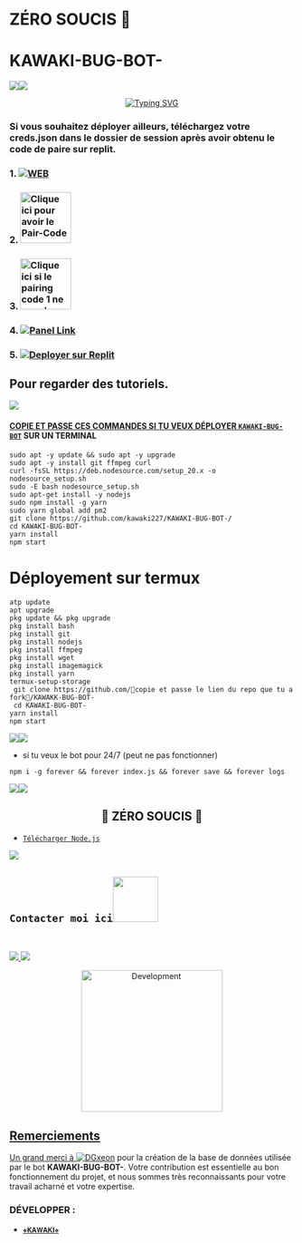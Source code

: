 # ZÉRO SOUCIS 💫 
# KAWAKI-BUG-BOT-
   <a><img src='https://i.imgur.com/TVA0X2P.jpeg'/></a><a><img src='https://i.imgur.com/LyHic3i.png'/></a>
<p align="center">

<p align="center">
  <a href="https://git.io/typing-svg"><img src="https://readme-typing-svg.demolab.com?font=EB+Garamond&weight=800&size=28&duration=4000&pause=1000&random=false&width=435&lines=+KAWAKI-BUG-BOT-;WHATSAPP+CRASH+x+BUG+BOT;DEVELOPPER+PAR+KAWAKI227" alt="Typing SVG" /></a>
</p>

### Si vous souhaitez déployer ailleurs, téléchargez votre creds.json dans le dossier de session après avoir obtenu le code de paire sur replit.

### 1. <a href="https://github.com/kawaki227/KAWAKI-BUG-BOT-/fork"><img title="WEB" src="https://img.shields.io/badge/Fork KAWAKI-BUG-BOT?color=black&style=for-the-badge&logo=stackshare"></a>
### 2. <a href="https://replit.com/@dmh2999/KAWAKI BUG-Pair-Code?v=1"><img src="https://img.shields.io/badge/PAIR_CODE-green" alt="Clique ici pour avoir le Pair-Code" width="90"></a>
### 3. <a href="https://replit.com/@dmh2999/KAWAKI BUG-Pair-Code?v=1"><img src="https://img.shields.io/badge/PAIR_CODE-orange" alt="Clique ici si le pairing code 1 ne marche pas" width="90"></a>
### 4. <a href='https://solarhosting.cc/' target="_blank"><img alt='Panel Link' src='https://img.shields.io/badge/-DEPLOYER%20SUR%20PANEL-pink?style=for-the-badge&logo=Cloudflare&logoColor=white'/></a>
### 5. <a href='https://replit.com/@dmh2999/KAWAKI-BUG-BOT' target="_blank"><img alt='Deployer sur Replit' src='https://img.shields.io/badge/-DEPLOYER SUR REPLIT-orange?style=for-the-badge&logo=replit&logoColor=white'/></a>  

## Pour regarder des tutoriels.
<a href="https://www.youtube.com/@KA-WA-KI"><img src="https://img.shields.io/badge/Subscribe-ff0000?style=for-the-badge&logo=youtube&logoColor=ff000000&link=https://www.youtube.com/@KA-WA-KI" /><br>

#### COPIE ET PASSE CES COMMANDES SI TU VEUX DÉPLOYER  [`KAWAKI-BUG-BOT`](https://github.com/kawaki227/KAWAKI-BUG-BOT-/) SUR UN TERMINAL 
```
sudo apt -y update && sudo apt -y upgrade
sudo apt -y install git ffmpeg curl
curl -fsSL https://deb.nodesource.com/setup_20.x -o nodesource_setup.sh
sudo -E bash nodesource_setup.sh
sudo apt-get install -y nodejs
sudo npm install -g yarn
sudo yarn global add pm2
git clone https://github.com/kawaki227/KAWAKI-BUG-BOT-/  
cd KAWAKI-BUG-BOT-
yarn install 
npm start
 ```

# Déployement sur termux
```
atp update
apt upgrade
pkg update && pkg upgrade
pkg install bash
pkg install git
pkg install nodejs
pkg install ffmpeg
pkg install wget
pkg install imagemagick
pkg install yarn
termux-setup-storage
 git clone https://github.com/🍁copie et passe le lien du repo que tu a fork🍁/KAWAKK-BUG-BOT-
 cd KAWAKI-BUG-BOT-
yarn install
npm start
```

<a><img src='https://i.imgur.com/LyHic3i.gif'/></a><a><img src='https://i.imgur.com/LyHic3i.gif'/></a>
- si tu veux le bot pour  24/7 (peut ne pas fonctionner) 

```
npm i -g forever && forever index.js && forever save && forever logs
```


<a><img src='https://i.imgur.com/LyHic3i.gif'/></a><a><img src='https://i.imgur.com/LyHic3i.gif'/></a>
<br>
<h2 align="center"> 💫 ZÉRO SOUCIS 💫 </h2>

- [`Télécharger Node.js`](https://nodejs.org/en/download/)

<a><img src='https://i.imgur.com/LyHic3i.png'/></a><a><img src=''/></a>

## ```Contacter moi ici```<img src="https://github.com/kawaki227/raw/main/assets/mdImages/handshake.gif" width ="80"></h1> 
 <br> 
<p align="center">

<a href="https://whatsapp.com/channel/0029VaQYelq4SpkFeTKm8x2Q"><img src="https://img.shields.io/badge/Join Official Channel-25D366?style=for-the-badge&logo=whatsapp&logoColor=white" />
<a href="https://www.youtube.com/@KA-WA-KI"><img src="https://img.shields.io/badge/Subscribe-ff0000?style=for-the-badge&logo=youtube&logoColor=ff000000&link=https://www.youtube.com/@KA-WA-KI" /><br>
<p align="center">
<img alt="Development" width="250" src="https://media2.giphy.com/media/W9tBvzTXkQopi/giphy.gif?cid=6c09b952xu6syi1fyqfyc04wcfk0qvqe8fd7sop136zxfjyn&ep=v1_internal_gif_by_id&rid=giphy.png&ct=g" /> </p>

 ## Remerciements

Un grand merci à [![`DGxeon`](https://github.com/DGXeon.png?size=100)](https://github.com/DGXeon) pour la création de la base de données utilisée par le bot **KAWAKI-BUG-BOT-**. Votre contribution est essentielle au bon fonctionnement du projet, et nous sommes très reconnaissants pour votre travail acharné et votre expertise.

### DÉVELOPPER : 
- [`❖𝐊𝐀𝐖𝐀𝐊𝐈❖`](github.com/kawaki227)
  
